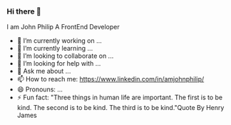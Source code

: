 ### Hi there 👋


I am John Philip A FrontEnd Developer

- 🔭 I’m currently working on ...
- 🌱 I’m currently learning ...
- 👯 I’m looking to collaborate on ...
- 🤔 I’m looking for help with ...
- 💬 Ask me about ...
- 📫 How to reach me: https://www.linkedin.com/in/amjohnphilip/
- 😄 Pronouns: ...
- ⚡ Fun fact: "Three things in human life are important. The first is to be kind. The second is to be kind. The third is to be kind."Quote By Henry James
